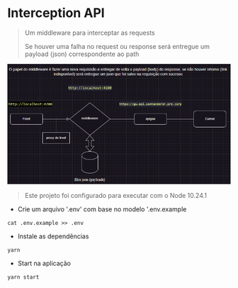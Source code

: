 # Interception API

> Um middleware para interceptar as requests
>
> Se houver uma falha no request ou response será entregue um payload (json) correspondente ao path
>

![Arquitetura de funcionamento](./images/architecture.png)

> Este projeto foi configurado para executar com o Node 10.24.1

- Crie um arquivo '.env' com base no modelo '.env.example

```
cat .env.example >> .env
```

- Instale as dependências

```
yarn
```

- Start na aplicação

```
yarn start
```
